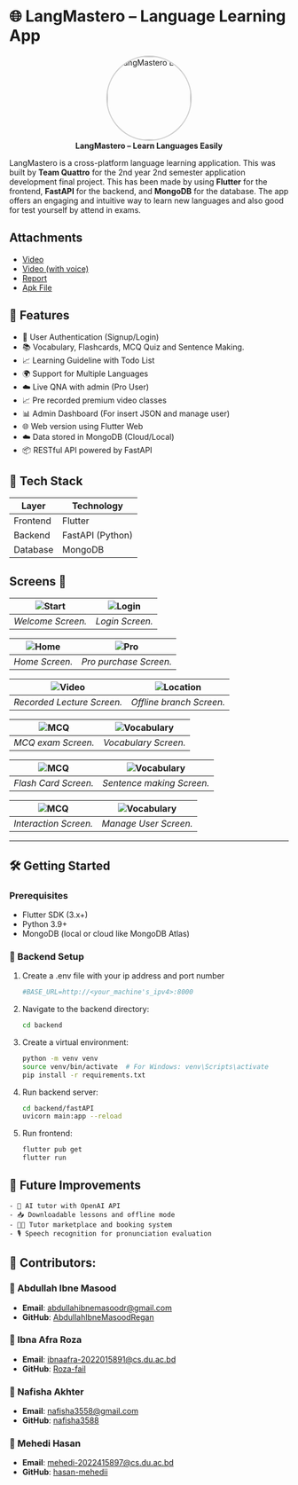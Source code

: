 # 🌐 LangMastero – Language Learning App

<p align="center">
  <img src="language.png" alt="LangMastero Logo" width="150" height="150" style="border-radius: 50%; border: 2px solid #ccc;" />
  <br>
  <strong>LangMastero – Learn Languages Easily</strong>
</p>


LangMastero is a cross-platform language learning application. This was built by **Team Quattro** for the 2nd year 2nd semester application development final project. This has been made by using **Flutter** for the frontend, **FastAPI** for the backend, and **MongoDB** for the database. The app offers an engaging and intuitive way to learn new languages and also good for test yourself by attend in exams.

## Attachments

  - [Video](https://youtu.be/-zH8NUaVHFw)
  - [Video (with voice)](https://youtu.be/-zH8NUaVHFw)
  - [Report](App_Report.pdf)
  - [Apk File](https://drive.google.com/file/d/1VICObE5gMyPvmKnrwiV2NgcdLoCO8O8O/view?usp=drive_link)

## 📱 Features

- 🔐 User Authentication (Signup/Login)
- 📚 Vocabulary, Flashcards, MCQ Quiz and Sentence Making.
- 📈 Learning Guideline with Todo List
- 🌍 Support for Multiple Languages
- ☁️ Live QNA with admin (Pro User)
- 📈 Pre recorded premium video classes
- 📊 Admin Dashboard (For insert JSON and manage user)
- 🌐 Web version using Flutter Web
- ☁️ Data stored in MongoDB (Cloud/Local)
- 📦 RESTful API powered by FastAPI

## 🧰 Tech Stack

| Layer                          | Technology         |
|--------------------------------|--------------------|
| Frontend                       | Flutter            |
| Backend                        | FastAPI (Python)   |
| Database                       | MongoDB            |


## **Screens 📸**

| ![Start](readme/welcome.jpg) | ![Login](readme/login.jpg) |
|:----------------------------:|:--------------------------:|
|      _Welcome Screen._       |      _Login Screen._       |

| ![Home](readme/home.jpg) | ![Pro](readme/getpro.jpg) |
|:------------------------:|:-------------------------:|
|      _Home Screen._      |  _Pro purchase Screen._   |

| ![Video](readme/video.jpg) | ![Location](readme/location.jpg) |
|:--------------------------:|:--------------------------------:|
| _Recorded Lecture Screen._ |     _Offline branch Screen._     |

| ![MCQ](readme/mcq.jpg) | ![Vocabulary](readme/vocabulary.jpg) |
|:----------------------:|:------------------------------------:|
|   _MCQ exam Screen._   |         _Vocabulary Screen._         |

| ![MCQ](readme/flashcard.jpg) | ![Vocabulary](readme/sentence.jpg) |
|:----------------------------:|:----------------------------------:|
|     _Flash Card Screen._     |     _Sentence making Screen._      |

| ![MCQ](readme/qna.jpg) | ![Vocabulary](readme/user.jpg) |
|:----------------------:|:------------------------------:|
| _Interaction Screen._  |     _Manage User Screen._      |


--- 
## 🛠️ Getting Started

### Prerequisites

- Flutter SDK (3.x+)
- Python 3.9+
- MongoDB (local or cloud like MongoDB Atlas)

### 🔧 Backend Setup

1. Create a .env file with your ip address and port number
   ```bash
   #BASE_URL=http://<your_machine's_ipv4>:8000
   ```

2. Navigate to the backend directory:
   ```bash
   cd backend
   ```

3. Create a virtual environment:
    ```bash
    python -m venv venv
    source venv/bin/activate  # For Windows: venv\Scripts\activate
    pip install -r requirements.txt
   ```

4. Run backend server:
    ```bash
   cd backend/fastAPI
   uvicorn main:app --reload
   ```
   
5. Run frontend:
    ```bash
   flutter pub get
   flutter run
    ```

## 🚀 Future Improvements
    - 🧠 AI tutor with OpenAI API
    - 📥 Downloadable lessons and offline mode
    - 🧑‍🏫 Tutor marketplace and booking system
    - 🎙️ Speech recognition for pronunciation evaluation


## 🙌 Contributors:
### 👤 Abdullah Ibne Masood
- **Email**: [abdullahibnemasoodr@gmail.com](mailto:abdullahibnemasoodr@gmail.com)
- **GitHub**: [AbdullahIbneMasoodRegan](https://github.com/AbdullahIbneMasoodRegan)

### 👤 Ibna Afra Roza
- **Email**: [ibnaafra-2022015891@cs.du.ac.bd](mailto:ibnaafra-2022015891@cs.du.ac.bd)
- **GitHub**: [Roza-fail](https://www.github.com/Roza-fail)

### 👤 Nafisha Akhter
- **Email**: [nafisha3558@gmail.com](mailto:nafisha3558@gmail.com)
- **GitHub**: [nafisha3588](https://github.com/nafisha3588)

### 👤 Mehedi Hasan
- **Email**: [mehedi-2022415897@cs.du.ac.bd](mailto:mehedi-2022415897@cs.du.ac.bd)
- **GitHub**: [hasan-mehedii](https://www.github.com/hasan-mehedii)
